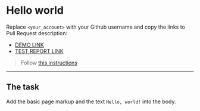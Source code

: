 # Hello world
Replace `<your_account>` with your Github username and copy the links to Pull Request description:
- [DEMO LINK](https://ihor-shapoval.github.io/layout_hello-world/)
- [TEST REPORT LINK](https://ihor-shapoval.github.io/layout_hello-world/report/html_report/)

> Follow [this instructions](https://github.com/mate-academy/layout_task-guideline#how-to-solve-the-layout-tasks-on-github)
___

## The task 
Add the basic page markup and the text `Hello, world!` into the body.
